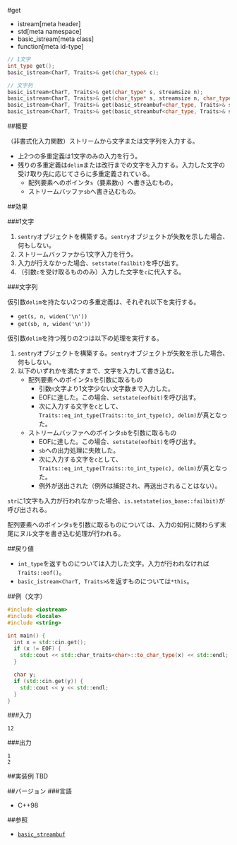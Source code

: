 #get
* istream[meta header]
* std[meta namespace]
* basic_istream[meta class]
* function[meta id-type]

```cpp
// 1文字
int_type get();
basic_istream<CharT, Traits>& get(char_type& c);

// 文字列
basic_istream<CharT, Traits>& get(char_type* s, streamsize n);
basic_istream<CharT, Traits>& get(char_type* s, streamsize n, char_type delim);
basic_istream<CharT, Traits>& get(basic_streambuf<char_type, Traits>& sb);
basic_istream<CharT, Traits>& get(basic_streambuf<char_type, Traits>& sb, char_type delim);
```

##概要

（非書式化入力関数）ストリームから文字または文字列を入力する。

- 上2つの多重定義は1文字のみの入力を行う。
- 残りの多重定義は`delim`または改行までの文字を入力する。入力した文字の受け取り先に応じてさらに多重定義されている。
    - 配列要素へのポインタ`s`（要素数`n`）へ書き込むもの。
    - ストリームバッファ`sb`へ書き込むもの。

##効果

###1文字
1. `sentry`オブジェクトを構築する。`sentry`オブジェクトが失敗を示した場合、何もしない。
1. ストリームバッファから1文字入力を行う。
1. 入力が行えなかった場合、`setstate(failbit)`を呼び出す。
1. （引数`c`を受け取るもののみ）入力した文字を`c`に代入する。

###文字列

仮引数`delim`を持たない2つの多重定義は、それぞれ以下を実行する。

- `get(s, n, widen('\n'))`
- `get(sb, n, widen('\n'))`

仮引数`delim`を持つ残りの2つは以下の処理を実行する。

1. `sentry`オブジェクトを構築する。`sentry`オブジェクトが失敗を示した場合、何もしない。
1. 以下のいずれかを満たすまで、文字を入力して書き込む。
    - 配列要素へのポインタ`s`を引数に取るもの
        - 引数`n`文字より1文字少ない文字数まで入力した。
        - EOFに達した。この場合、`setstate(eofbit)`を呼び出す。
        - 次に入力する文字を`c`として、`Traits::eq_int_type(Traits::to_int_type(c), delim)`が真となった。
    - ストリームバッファへのポインタ`sb`を引数に取るもの
        - EOFに達した。この場合、`setstate(eofbit)`を呼び出す。
        - `sb`への出力処理に失敗した。
        - 次に入力する文字を`c`として、`Traits::eq_int_type(Traits::to_int_type(c), delim)`が真となった。
        - 例外が送出された（例外は捕捉され、再送出されることはない）。

`str`に1文字も入力が行われなかった場合、`is.setstate(ios_base::failbit)`が呼び出される。

配列要素へのポインタ`s`を引数に取るものについては、入力の如何に関わらず末尾にヌル文字を書き込む処理が行われる。

##戻り値

- `int_type`を返すものについては入力した文字。入力が行われなければ`Traits::eof()`。
- `basic_istream<CharT, Traits>&`を返すものについては`*this`。

##例（文字）
```cpp
#include <iostream>
#include <locale>
#include <string>

int main() {
  int x = std::cin.get();
  if (x != EOF) {
    std::cout << std::char_traits<char>::to_char_type(x) << std::endl;
  }

  char y;
  if (std::cin.get(y)) {
    std::cout << y << std::endl;
  }
}
```

###入力
```
12
```

###出力
```
1
2
```

##実装例
TBD

##バージョン
###言語
- C++98

##参照
- [`basic_streambuf`](../../streambuf/basic_streambuf.md)

